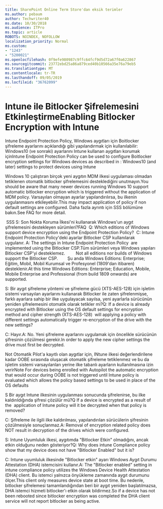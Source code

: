 ```yaml
---
title: SharePoint Online Term Store'dan eksik terimler
ms.author: pebaum
author: Techwriter40
ms.date: 10/30/2018
ms.audience: ITPro
ms.topic: article
ROBOTS: NOINDEX, NOFOLLOW
localization_priority: Normal
ms.custom:
- "1243"
- "5200021"
ms.openlocfilehash: 0f9efe980987c9ffc64fcf9d5d72a67f0a622867
ms.sourcegitcommit: 23772ebd25a86a879ced40b10566a35e76a79eb5
ms.translationtype: MT
ms.contentlocale: tr-TR
ms.lasthandoff: 09/05/2019
ms.locfileid: "36762099"
---
```

# <a name="enabling-bitlocker-encryption-with-intune"></a><span data-ttu-id="08b47-102">Intune ile Bitlocker Şifrelemesini Etkinleştirme</span><span class="sxs-lookup"><span data-stu-id="08b47-102">Enabling Bitlocker Encryption with Intune</span></span>

<span data-ttu-id="08b47-103">Intune Endpoint Protection Policy, Windows aygıtları için Boitlocker şifreleme ayarlarını açıklandığı gibi yapılandırmak için kullanılabilir: Windows10 (ve sonraki) ayarlarını Intune kullanan aygıtları korumak için</span><span class="sxs-lookup"><span data-stu-id="08b47-103">Intune Endpoint Protection Policy can be used to configure Boitlocker encryption settings for Windows devices as described in : Windows10 (and later) settings to protect devices using Intune</span></span>

<span data-ttu-id="08b47-104">Windows 10 çalıştıran birçok yeni aygıtın MDM ilkesi uygulaması olmadan tetiklenen otomatik bitlocker şifrelemesini desteklediğini unutmayın.</span><span class="sxs-lookup"><span data-stu-id="08b47-104">You should be aware that many newer devices running Windows 10 support automatic bitlocker encryption which is triggered without the application of MDM policy.</span></span> <span data-ttu-id="08b47-105">Varsayılan olmayan ayarlar yapılandırılırsa, bu ilkenin uygulanmasını etkileyebilir.</span><span class="sxs-lookup"><span data-stu-id="08b47-105">This may impact application of policy if non default settings are configured.</span></span> <span data-ttu-id="08b47-106">Daha fazla ayrıntı için SSS bölümüne bakın.</span><span class="sxs-lookup"><span data-stu-id="08b47-106">See FAQ for more detail.</span></span>


<span data-ttu-id="08b47-107"> SSS S: Son Nokta Koruma İlkesi'ni kullanarak Windows'un aygıt şifrelemesini destekleyen sürümleri?</span><span class="sxs-lookup"><span data-stu-id="08b47-107">FAQ  Q: Which editions of Windows support device encryption using the Endpoint Protection Policy?</span></span>
<span data-ttu-id="08b47-108"> C: Intune Endpoint Protection Policy'deki ayarlar Bitlocker CSP kullanılarak uygulanır.</span><span class="sxs-lookup"><span data-stu-id="08b47-108"> A: The settings in Intune Endpoint Protection Policy  are implemented using the Bitlocker CSP.</span></span><span data-ttu-id="08b47-109">Tüm sürümleri veya Windows yapıları Bitlocker CSP'yi desteklemez. 
     </span><span class="sxs-lookup"><span data-stu-id="08b47-109">  Not all editions nor builds of Windows support the Bitlocker CSP. 
     </span></span> <span data-ttu-id="08b47-110">Şu anda Windows Editions: Enterprise; Eğitim, Mobil, Mobil Kurumsal ve Profesyonel (1809'dan itibaren) desteklenir.</span><span class="sxs-lookup"><span data-stu-id="08b47-110">At this time Windows Editions: Enterprise; Education, Mobile, Mobile Enterprise and Professional (from build 1809 onwards) are supported.</span></span>




<span data-ttu-id="08b47-111">S: Bir aygıt şifreleme yöntemi ve şifreleme gücü (XTS-AES-128) için işletim sistemi varsayılan ayarlarını kullanarak Bitlocker ile zaten şifrelenmişse, farklı ayarlara sahip bir ilke uygulayacak sayılsa, yeni ayarlarla sürücünün yeniden şifrelemesini otomatik olarak tetikler mi?</span><span class="sxs-lookup"><span data-stu-id="08b47-111">Q: If a device is already encrypted with Bitlocker using the OS default settings for encryption method and cipher strength (XTS-AES-128)  will applying a policy with different settings automatically trigger re-encryption of the drive with the new settings?</span></span>

<span data-ttu-id="08b47-112">C: Hayır.</span><span class="sxs-lookup"><span data-stu-id="08b47-112">A: No.</span></span> <span data-ttu-id="08b47-113">Yeni şifreleme ayarlarını uygulamak için öncelikle sürücünün şifresinin çözülmesi gerekir.</span><span class="sxs-lookup"><span data-stu-id="08b47-113">In order to apply the new cipher settings the drive must first be decrypted.</span></span>

<span data-ttu-id="08b47-114">Not Otomatik Pilot'a kayıtlı olan aygıtlar için, INtune ilkesi değerlendirilene kadar OOBE sırasında oluşacak otomatik şifreleme tetiklenmez ve bu da işletim sistemi varsayılanları yerine ilke tabanlı ayarların kullanılmasına izin verir</span><span class="sxs-lookup"><span data-stu-id="08b47-114">Note For devices being enrolled with Autopilot the automatic encryption that would occur during OOBE is not triggered until Intune policy is evaluated which allows the policy based settings to be used in place of the OS defaults</span></span>




<span data-ttu-id="08b47-115">S Bir aygıt Intune ilkesinin uygulanması sonucunda şifrelenirse, bu ilke kaldırıldığında şifresi çözülür mü?</span><span class="sxs-lookup"><span data-stu-id="08b47-115">Q If a device is encrypted as a result of the  application of Intune policy will it be decrypted when that policy is removed?</span></span>

<span data-ttu-id="08b47-116">C: Şifreleme ile ilgili ilke kaldırılması, yapılandırılan sürücülerin şifresinin çözülmesiyle sonuçlanmaz.</span><span class="sxs-lookup"><span data-stu-id="08b47-116">A: Removal of encryption related policy does NOT result in decryption of the drives which were configured.</span></span>




<span data-ttu-id="08b47-117">S: Intune Uyumluluk ilkesi, aygıtımda "Bitlocker Etkin" olmadığını, ancak etkin olduğunu neden gösteriyor?</span><span class="sxs-lookup"><span data-stu-id="08b47-117">Q: Why does intune Compliance policy show that my device does not have "Bitlocker Enabled" but it is?</span></span>

<span data-ttu-id="08b47-118">C: Intune uyumluluk ilkesinde "Bitlocker etkin" ayarı Windows Aygıt Durumu Attestation (DHA) istemcisini kullanır.</span><span class="sxs-lookup"><span data-stu-id="08b47-118">A: The "Bitlocker enabled" setting in intune compliance policy utilizes the Windows Device Health Attestation  (DHA) client.</span></span> <span data-ttu-id="08b47-119">Bu istemci yalnızca önyükleme zamanında aygıt durumunu ölçer.</span><span class="sxs-lookup"><span data-stu-id="08b47-119">This client only measures device state at boot time.</span></span> <span data-ttu-id="08b47-120">Bu nedenle, bitlocker şifrelemesi tamamlandığından beri bir aygıt yeniden başlatılmazsa, DHA istemci hizmeti bitlocker'ı etkin olarak bildirmez.</span><span class="sxs-lookup"><span data-stu-id="08b47-120">So if a device has not been rebooted since bitlocker encryption was completed the DHA client service will not report bitlocker as being active.</span></span>